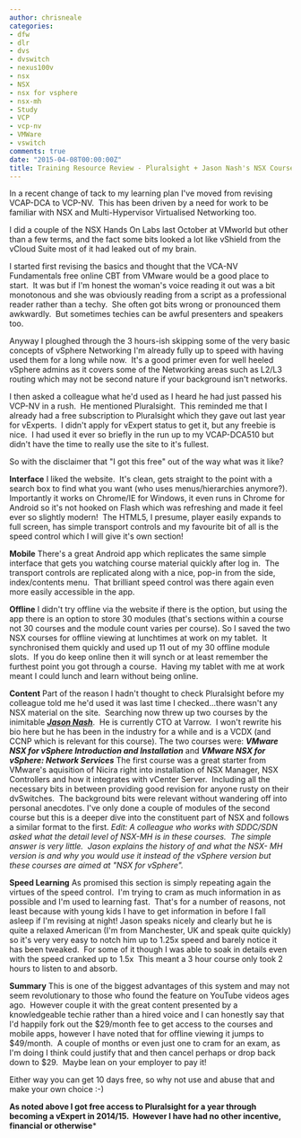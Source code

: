```yaml
---
author: chrisneale
categories:
- dfw
- dlr
- dvs
- dvswitch
- nexus100v
- nsx
- NSX
- nsx for vsphere
- nsx-mh
- Study
- VCP
- vcp-nv
- VMWare
- vswitch
comments: true
date: "2015-04-08T00:00:00Z"
title: Training Resource Review - Pluralsight + Jason Nash's NSX Courses
---
```

In a recent change of tack to my learning plan I've moved from revising VCAP-DCA to VCP-NV.  This has been driven by a need for work to be familiar with NSX and Multi-Hypervisor Virtualised Networking too.

I did a couple of the NSX Hands On Labs last October at VMworld but other than a few terms, and the fact some bits looked a lot like vShield from the vCloud Suite most of it had leaked out of my brain.

I started first revising the basics and thought that the VCA-NV Fundamentals free online CBT from VMware would be a good place to start.  It was but if I'm honest the woman's voice reading it out was a bit monotonous and she was obviously reading from a script as a professional reader rather than a techy.  She often got bits wrong or pronounced them awkwardly.  But sometimes techies can be awful presenters and speakers too.

Anyway I ploughed through the 3 hours-ish skipping some of the very basic concepts of vSphere Networking I'm already fully up to speed with having used them for a long while now.  It's a good primer even for well heeled vSphere admins as it covers some of the Networking areas such as L2/L3 routing which may not be second nature if your background isn't networks.

I then asked a colleague what he'd used as I heard he had just passed his VCP-NV in a rush.  He mentioned Pluralsight.  This reminded me that I already had a free subscription to Pluralsight which they gave out last year for vExperts.  I didn't apply for vExpert status to get it, but any freebie is nice.  I had used it ever so briefly in the run up to my VCAP-DCA510 but didn't have the time to really use the site to it's fullest.

So with the disclaimer that "I got this free" out of the way what was it like?

<strong>Interface</strong>
I liked the website.  It's clean, gets straight to the point with a search box to find what you want (who uses menus/hierarchies anymore?).  Importantly it works on Chrome/IE for Windows, it even runs in Chrome for Android so it's not hooked on Flash which was refreshing and made it feel ever so slightly modern!  The HTML5, I presume, player easily expands to full screen, has simple transport controls and my favourite bit of all is the speed control which I will give it's own section!

<strong>Mobile</strong>
There's a great Android app which replicates the same simple interface that gets you watching course material quickly after log in.  The transport controls are replicated along with a nice, pop-in from the side, index/contents menu.  That brilliant speed control was there again even more easily accessible in the app.

<strong>Offline</strong>
I didn't try offline via the website if there is the option, but using the app there is an option to store 30 modules (that's sections within a course not 30 courses and the module count varies per course).
So I saved the two NSX courses for offline viewing at lunchtimes at work on my tablet.  It synchronised them quickly and used up 11 out of my 30 offline module slots.  If you do keep online then it will synch or at least remember the furthest point you got through a course.  Having my tablet with me at work meant I could lunch and learn without being online.

<strong>Content</strong>
Part of the reason I hadn't thought to check Pluralsight before my colleague told me he'd used it was last time I checked...there wasn't any NSX material on the site.  Searching now threw up two courses by the inimitable <strong><em><a href="http://www.jasonnash.com">Jason Nash</a></em></strong>.  He is currently CTO at Varrow.  I won't rewrite his bio here but he has been in the industry for a while and is a VCDX (and CCNP which is relevant for this course).
The two courses were:
<strong><em>VMware NSX for vSphere Introduction and Installation</em></strong>
and
<strong><em>VMware NSX for vSphere: Network Services</em></strong>
The first course was a great starter from VMware's aquisition of Nicira right into installation of NSX Manager, NSX Controllers and how it integrates with vCenter Server.  Including all the necessary bits in between providing good revision for anyone rusty on their dvSwitches.  The background bits were relevant without wandering off into personal anecdotes.
I've only done a couple of modules of the second course but this is a deeper dive into the constituent part of NSX and follows a similar format to the first.
<em>Edit: A colleague who works with SDDC/SDN asked what the detail level of NSX-MH is in these courses.  The simple answer is very little.  Jason explains the history of and what the NSX- MH version is and why you would use it instead of the vSphere version but these courses are aimed at "NSX for vSphere".</em>

<strong>Speed Learning</strong>
As promised this section is simply repeating again the virtues of the speed control.  I'm trying to cram as much information in as possible and I'm used to learning fast.  That's for a number of reasons, not least because with young kids I have to get information in before I fall asleep if I'm revising at night!
Jason speaks nicely and clearly but he is quite a relaxed American (I'm from Manchester, UK and speak quite quickly) so it's very very easy to notch him up to 1.25x speed and barely notice it has been tweaked.  For some of it though I was able to soak in details even with the speed cranked up to 1.5x  This meant a 3 hour course only took 2 hours to listen to and absorb.

<strong>Summary</strong>
This is one of the biggest advantages of this system and may not seem revolutionary to those who found the feature on YouTube videos ages ago.  However couple it with the great content presented by a knowledgeable techie rather than a hired voice and I can honestly say that I'd happily fork out the $29/month fee to get access to the courses and mobile apps, however I have noted that for offline viewing it jumps to $49/month.  A couple of months or even just one to cram for an exam, as I'm doing I think could justify that and then cancel perhaps or drop back down to $29.  Maybe lean on your employer to pay it!

Either way you can get 10 days free, so why not use and abuse that and make your own choice :-)

****As noted above I got free access to Pluralsight for a year through becoming a vExpert in 2014/15.  However I have had no other incentive, financial or otherwise*****

